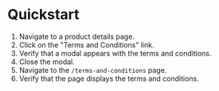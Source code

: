 # Quickstart

1.  Navigate to a product details page.
2.  Click on the "Terms and Conditions" link.
3.  Verify that a modal appears with the terms and conditions.
4.  Close the modal.
5.  Navigate to the `/terms-and-conditions` page.
6.  Verify that the page displays the terms and conditions.

